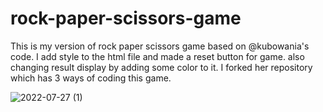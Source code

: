 # rock-paper-scissors-game
This is my version of rock paper scissors game based on @kubowania's code. I add style to the html file and made a reset button for game. also changing result display by adding some color to it.
I  forked her repository which has 3 ways of coding this game.

![2022-07-27 (1)](https://user-images.githubusercontent.com/63196607/181230021-740f99d3-12c0-4021-92af-0ed19e744dc7.png)
